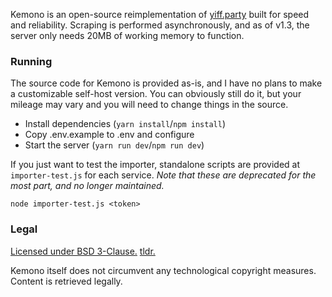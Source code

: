 Kemono is an open-source reimplementation of [yiff.party](https://yiff.party/) built for speed and reliability. Scraping is performed asynchronously, and as of v1.3, the server only needs 20MB of working memory to function.
### Running
The source code for Kemono is provided as-is, and I have no plans to make a customizable self-host version. You can obviously still do it, but your mileage may vary and you will need to change things in the source.

- Install dependencies (`yarn install`/`npm install`)
- Copy .env.example to .env and configure
- Start the server (`yarn run dev`/`npm run dev`)

If you just want to test the importer, standalone scripts are provided at `importer-test.js` for each service. *Note that these are deprecated for the most part, and no longer maintained.*

`node importer-test.js <token>`
### Legal
[Licensed under BSD 3-Clause.](/LICENSE) [tldr.](https://www.tldrlegal.com/l/bsd3)

Kemono itself does not circumvent any technological copyright measures. Content is retrieved legally.